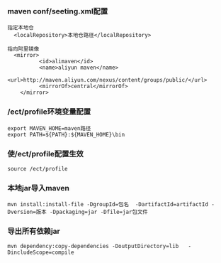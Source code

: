 ### maven conf/seeting.xml配置
~~~
指定本地仓
  <localRepository>本地仓路径</localRepository>

指向阿里镜像
  <mirror>
          <id>alimaven</id>
          <name>aliyun maven</name>
          <url>http://maven.aliyun.com/nexus/content/groups/public/</url>
          <mirrorOf>central</mirrorOf>        
    </mirror>
~~~
### /ect/profile环境变量配置
~~~
export MAVEN_HOME=maven路径
export PATH=${PATH}:${MAVEN_HOME}\bin
~~~
### 使/ect/profile配置生效
~~~
source /ect/profile
~~~

### 本地jar导入maven

~~~
mvn install:install-file -DgroupId=包名  -DartifactId=artifactId -Dversion=版本 -Dpackaging=jar -Dfile=jar包文件
~~~

### 导出所有依赖jar
~~~
mvn dependency:copy-dependencies -DoutputDirectory=lib   -DincludeScope=compile
~~~
